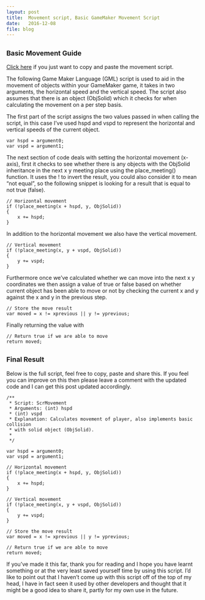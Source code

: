 ```yaml
---
layout: post
title:  Movement script, Basic GameMaker Movement Script
date:   2016-12-08
file: blog
---
```


## <small>Basic Movement Guide</small>
[Click here](/2016/12/08/basic-gamemaker-movement-script.html#final-result) if you just want to copy and paste the movement script.

The following Game Maker Language (GML) script is used to aid in the movement of objects within your GameMaker game, it takes in two arguments, the horizontal speed and the vertical speed.  The script also assumes that there is an object (ObjSolid) which it checks for when calculating the movement on a per step basis.
<!--more-->
The first part of the script assigns the two values passed in when calling the script, in this case I’ve used hspd and vspd to represent the horizontal and vertical speeds of the current object.

```
var hspd = argument0;
var vspd = argument1;
```

The next section of code deals with setting the horizontal movement (x-axis), first it checks to see whether there is any objects with the ObjSolid inheritance in the next x y meeting place using the place_meeting() function.  It uses the ! to invert the result, you could also consider it to mean “not equal”, so the following snippet is looking for a result that is equal to not true (false).

```
// Horizontal movement
if (!place_meeting(x + hspd, y, ObjSolid))
{
    x += hspd;
}
```

In addition to the horizontal movement we also have the vertical movement.

```
// Vertical movement
if (!place_meeting(x, y + vspd, ObjSolid))
{
    y += vspd;
}
```

Furthermore once we’ve calculated whether we can move into the next x y coordinates we then assign a value of true or false based on whether current object has been able to move or not by checking the current x and y against the x and y in the previous step.

```
// Store the move result
var moved = x != xprevious || y != yprevious;
```

Finally returning the value with

```
// Return true if we are able to move
return moved;
```

## <small>Final Result</small>
Below is the full script, feel free to copy, paste and share this.  If you feel you can improve on this then please leave a comment with the updated code and I can get this post updated accordingly.

```
/**
 * Script: ScrMovement
 * Arguments: (int) hspd
 * (int) vspd
 * Explanation: Calculates movement of player, also implements basic collision 
 * with solid object (ObjSolid).
 * 
 */
 
var hspd = argument0;
var vspd = argument1;

// Horizontal movement
if (!place_meeting(x + hspd, y, ObjSolid))
{
    x += hspd;
}

// Vertical movement
if (!place_meeting(x, y + vspd, ObjSolid))
{
    y += vspd;
}

// Store the move result
var moved = x != xprevious || y != yprevious;

// Return true if we are able to move
return moved;
```

If you’ve made it this far, thank you for reading and I hope you have learnt something or at the very least saved yourself time by using this script.  I’d like to point out that I haven’t come up with this script off of the top of my head, I have in fact seen it used by other developers and thought that it might be a good idea to share it, partly for my own use in the future.

